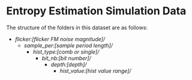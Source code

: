 # Entropy Estimation Simulation Data

The structure of the folders in this dataset are as follows:
* *flicker:[flicker FM noise magnitude]/*
    * *sample_per:[sample period length]/*
        * *hist_type:[comb or single]/*
            * *bit_nb:[bit number]/*
                * *depth:[depth]/*
                    * *hist_value:[hist value range]/*